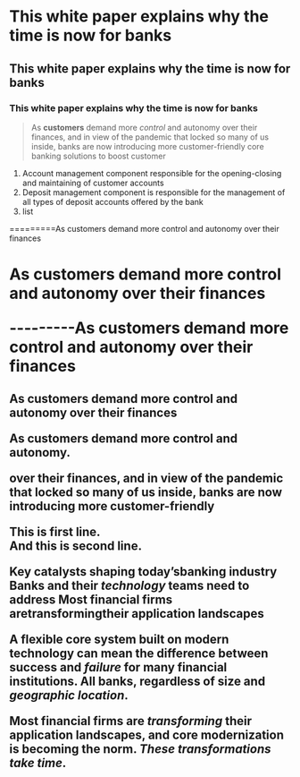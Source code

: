 # This white paper explains why the time is now for banks
## This white paper explains why the time is now for banks
### This white paper explains why the time is now for banks

> As **customers** demand more *control* and autonomy over their finances, and in view of the pandemic that locked so many of us inside, banks are now introducing more customer-friendly core banking solutions to boost customer 

1. Account management component responsible for the opening-closing and maintaining of customer accounts
2. Deposit management component is responsible for the management of all types of deposit accounts offered by the bank
3. list

=========As customers demand more control and autonomy over their finances
<H1>As customers demand more control and autonomy over their finances

---------As customers demand more control and autonomy over their finances
<H2>As customers demand more control and autonomy over their finances



<P>As customers demand more control and autonomy. </P> over their finances, and in view of the pandemic that locked so many of us inside, banks are now introducing more customer-friendly



This is first line. <br> And this is second line.

Key catalysts shaping today’s**banking industry** 
Banks and their _technology_ teams need to address
Most financial firms are**transforming**their application landscapes

A flexible core system built on modern technology can mean the difference between success and _failure_ for many financial institutions. All banks, regardless of size and *geographic location*.


Most financial firms are ***transforming*** their application landscapes, and core modernization is becoming the norm. ***These transformations take time***.

